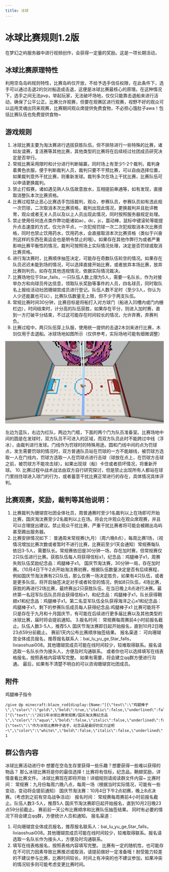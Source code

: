 ```yaml
---
title: 冰球
---
```


# 冰球比赛规则1.2版
在梦幻之屿服务器中进行视频创作，会获得一定量的奖励。这是一项长期活动，

## 冰球比赛原理特性


利用空岛岛屿规则特性，比赛岛屿仅开放，不给予选手信任权限，在此条件下，选手可以通过击退2的剑对船造成击退，这便是冰球比赛最核心的原理。在这种情况下，选手之间无法pvp，举起玩家，无法破坏场地，仅仅只能靠击退船来进行活动，确保了公平公正。比赛允许观赛，但要在观赛区进行观赛，视野不好的观众可以运用灵魂出窍来观赛，比赛期间观众席提供免费食物，不必担心饿肚子awa！包括比赛队伍也免费提供食物~

## 游戏规则
1.	冰球比赛主要为淘汰赛进行选拔获胜队伍，但不排除进行一些特殊的比赛，诸如友谊赛，复活赛等其他比赛，其他类型的比赛将在后续经过社团成员研究决定是否举行。
2.	常规比赛采用限时和计分进行判断输赢，同时场上有至少1-2个裁判，裁判身着黄色衣服，便于判断裁判人员，裁判只要不干预比赛，可以自由选择位置，如果裁判意外干扰比赛，则重新发球。裁判多次在场上干扰比赛，比赛队伍可以申请更换裁判。
3.	禁止打假赛，诸如遇见熟人队伍故意放水，互相提前串通等，如有发现，直接取消整队本次比赛资格。
4.	比赛过程禁止恶心比赛选手包括裁判，观众，参赛队员，参赛队员如有违此规一次罚球，二次取消本次比赛资格，裁判出现此情况，更换裁判并且批评教育，观众或者无关人员以及以上人员出现此情况，同时按照服务器规定处理。
5.	禁止使用任何连点类作弊功能诸如ac，dc，jc，震动棒，鼠标中键滚轮等能提升点击速度的方式，仅允许平点，一次犯规罚球一次二次犯规取消本次比赛资格，同时也禁止饮用药水，饮用药水，会直接取消本次比赛资格（类似于兴奋剂这样的东西在奥运会也是明令禁止的哦）。如果存在其他作弊行为或者严重影响比赛平衡性的情况，裁判可按照场上实际情况处理，决定是否罚球或取消比赛资格。
6.	进行淘汰赛时，比赛顺序抽签决定，可能存在奇数队伍轮空的情况。如果存在队员迟迟未能到场的情况，可以选择直接开始比赛，或者放弃本场比赛，放弃比赛则判负。如存在其他违规情况，依据实际情况裁决。
7.	比赛场地位于Star_falls，一只队伍人数上限为5人，需要一名队长，作为对接举办方和向球员传达信息，领取队长奖励等事件的人员，四名球员，同时取队名上报给活动社团珊瑚宫成员进行登记。队伍人数不足时（至少3人，你认为人少还能赢也可以），比赛队伍数量无上限，但不少于两支队伍。
8.	常规比赛时间30分钟，比赛目标是将船打入对方球门（船进入凹槽内或门内栅栏边），时间结束时，计分高的队伍获胜，如果存在平分，则进入加时赛，直到一方打破平分结束，不过这可能存在时间较长的情况，允许弃赛，弃赛判负。
9.	比赛过程中，两只队伍穿上队服，使用统一提供的击退2木剑来进行比赛，木剑仅用于击退船。冰球场地如图所示（仅供参考，实际场地可能有细微调整）

![图片1](./assets/img/img-1.png)

左边为蓝队，右边为红队，两边为门框，下面的两个门为队员准备室。比赛场地中间的圆是在发球时，双方队员不可进入的区域，而双方队员此时不能跨过中线（浮冰），由裁判进行发球。门线作为罚球时的特殊用途。圆和门线中间的点为罚球点，发生需要罚球的情况时，双方普通队员站在罚球的一方不能越线，被罚球方选取一人在门线内，罚球方选取一人在罚球点进行击球（球放在点上，在罚球方击球之前，被罚球方不能攻击球）。如果出现球（船）卡住或者损坏情况，将重新开球。
10.	比赛过程中战术战法由双方自行研究探讨，但是禁止出现所有人都站在球门里挡住球进入球门的行为，或者蓄意干扰比赛正常进行的存在，具体情况具体评判。
## 比赛观赛，奖励，裁判等其他说明：
1.	比赛裁判为珊瑚宫社团全体社员，周普通赛时至少1名裁判以上在场即可开始比赛，国庆淘汰赛至少2名裁判以上在场。将会允许观众在观众席观赛，并且可以合理提出建议。禁止观众干扰比赛，严重干扰比赛者将可能会被踢出岛屿甚至踢出服务器。
2.	比赛安排情况如下：
      普通周末常规赛(九月）（周六晚8点），每周比赛1场，（视情况增加比赛次数或者暂时不进行比赛，比赛前至少1天会通知）常规赛每队依旧3-5人，需要队长。常规赛依旧是30分钟一场，存在加时赛，但常规赛仅2只队伍进行比赛。获胜队伍每人将获得信标x1，纪念品：鸡腿棒子x1，周赛失败队伍奖励纪念品：鸡腿棒子x1。
      国庆节淘汰赛，30分钟一局，存在加时赛。（10月4日下午2点开始淘汰赛初赛，根据队伍数量决定是否有后续赛程，例如国庆节淘汰赛有2只队伍，那么仅赛一场决定胜负，如果有4只队伍，或者是更多队伍，将开启抽签决定对手或者轮空的情况，例如8只队伍，4场比赛，获胜的再进行2场比赛，最终赛出2只获胜队伍，在当日晚上8点进行决赛。最终第一名冠军队伍队员将会获得信标x1，和纪念品：鸡腿棒子x1，队长获得鞘翅x1和纪念品：鸡腿棒子x1。第二名亚军队伍全队获得海洋之心x1和纪念品：鸡腿棒子x1，剩下的参赛队伍成员每人获得纪念品:鸡腿棒子x1
      比赛可能将不只是存在于九月和十月国庆节，有可能在后续进行更多届比赛以及其他类型的冰球比赛，届时将会提前通知。
      3.报名时间：
      常规赛每周赛前4小时前报名截止。队伍人数3-5人，推荐5人
      国庆节淘汰赛即日起开始报名，直到10月2日晚23点59分前截止。
      赛前1天内公布比赛顺序抽签结果。
      报名渠道：
      可向珊瑚宫全体成员报名，推荐报名联系人：bai_lu_yu_ge,Star_falls，lixiaoshuai008。其他珊瑚宫成员可能在线时间较少，较难取得联系。报名请选取一名队长作为接头人，方便及时沟通联系。
      或者你也可以选择填写在线表格报名，按照表格内容填写完整。
      如果有需要，将会建立qq群方便进行沟通。
      最后，如果有不清楚不明白的可以咨询珊瑚宫社团成员。

## 附件
鸡腿棒子指令
```
/give @p minecraft:blaze_rod{display:{Name:"[{\"text\":\"鸡腿棒子\",\"color\":\"gold\",\"bold\":true,\"italic\":false,\"underlined\":false,\"strikethrough\":false,\"obfuscated\":false}]",Lore:["{\"text\":\"2021年冰球比赛常规赛/国庆淘汰赛纪念品\",\"color\":\"aqua\",\"bold\":false,\"italic\":false,\"underlined\":false,\"strikethrough\":false,\"obfuscated\":false}","{\"text\":\"作为冰球比赛种子选手，纪念品是最好的实力证明~\",\"color\":\"white\",\"bold\":false,\"italic\":false,\"underlined\":false,\"strikethrough\":false,\"obfuscated\":false}"]}} 1
```

## 群公告内容
冰球比赛活动进行中
想要在空岛生存里获得一些乐趣？想要获得一些难以获得的物品？
那么冰球比赛将是你的最佳选择！比赛将有信标，纪念品，鞘翅奖励，详情查看比赛文件。
冰球比赛现在即将开始！详细规则请阅读群文件内容~
比赛时间：
常规赛：九月份每周六晚八点，每周一场（根据当时实际情况，可能有一些变动，变动将会提前通知）
国庆节淘汰赛：10月4日下午2点初赛，晚上8点决赛。（考虑到之前有空岛战争活动）
报名时间：
常规赛每周赛前4小时前报名截止。队伍人数3-5人，推荐5人
国庆节淘汰赛即日起开始报名，直到10月2日晚23点59分前截止。
赛前前一天公布比赛顺序和比赛队伍抽签结果。
同时有必要的情况下将会建立qq群，方便统计人员和通知。
报名渠道：
1.	可向珊瑚宫全体成员报名，推荐报名联系人：bai_lu_yu_ge,Star_falls，lixiaoshuai008。其他珊瑚宫成员可能在线时间较少，较难取得联系。报名请选取一名队长作为接头人，方便及时沟通联系。
2.	填写在线表格报名，按照表格内容填写完整。
      比赛有一定的随机性，也可能存在不可抗力因素导致比赛推迟或取消，请提前做好一定准备哦！耐受能力较差的不建议参与比赛，比赛时间较长，时间上有冲突的也不建议参加，如果冲突的情况较多则可能考虑变更比赛时间。

